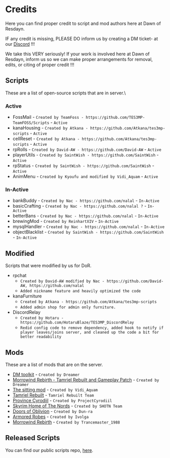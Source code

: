 # Credits
Here you can find proper credit to script and mod authors here at Dawn of Resdayn.

IF any credit is missing, PLEASE DO inform us by creating a DM ticket- at our [Discord](https://discord.gg/XG8r27R) !!!

We take this VERY seriously! If your work is involved here at Dawn of Resdayn, inform us so we can make proper arrangements for removal, edits, or citing of proper credit !!!

## Scripts
These are a list of open-source scripts that are in server.\
### Active
* FossMail - ``Created by TeamFoss - https://github.com/TES3MP-TeamFOSS/Scripts`` - ``Active``
* kanaHousing - ``Created by Atkana - https://github.com/Atkana/tes3mp-scripts`` - ``Active``
* cellReset - ``Created by Atkana - https://github.com/Atkana/tes3mp-scripts`` - ``Active``
* rpRolls - ``Created by David-AW - https://github.com/David-AW`` - ``Active``
* playerUtils - ``Created by SaintWish - https://github.com/SaintWish`` - ``Active``
* rpStatus - ``Created by SaintWish - https://github.com/SaintWish`` - ``Active``
* AnimMenu - ``Created by Kyoufu and modified by Vidi_Aquam`` - ``Active``
### In-Active
* bankBuddy - ``Created by Nac - https://github.com/nalal`` - ``In-Active``
* basicCrafting - ``Created by Nac - https://github.com/nalal ?`` - ``In-Active``
* betterBans - ``Created by Nac - https://github.com/nalal`` - ``In-Active``
* brewingMod - ``Created by ReinhartXIV`` - ``In-Active``
* mysqlHandler - ``Created by Nac - https://github.com/nalal`` - ``In-Active``
* objectBlacklist - ``Created by SaintWish - https://github.com/SaintWish`` - ``In-Active``

## Modified
Scripts that were modified by us for DoR.
* rpchat
  * ``Created by David-AW modified by Nac - https://github.com/David-AW, https://github.com/nalal``
  * ``Added nickname feature and heavily optimized the code``
* kanaFurniture
  * ``Created by Atkana - https://github.com/Atkana/tes3mp-scripts``
  * ``Added admin shop for admin only furniture.``
* DiscordRelay
  * ``Created by Hotaru - https://github.com/HotaruBlaze/TES3MP_DiscordRelay``
  * ``Redid config code to remove dependency, added hook to notify if player leaves/joins server, and cleaned up the code a bit for better readability``
  
## Mods
These are a list of mods that are on the server.
* [DM toolkit](https://www.nexusmods.com/morrowind/mods/47944) - ``Created by Dreamer`` 
* [Morrowind Rebirth - Tamriel Rebuilt and Gameplay Patch](https://www.nexusmods.com/morrowind/mods/47361) - ``Created by Dreamer`` 
* [The sitting mod](https://www.nexusmods.com/morrowind/mods/48782) - ``Created by Vidi_Aquam`` 
* [Tamriel Rebuilt](https://www.nexusmods.com/morrowind/mods/42145) - ``Tamriel Rebuilt Team``
* [Province Cyrodiil](https://www.nexusmods.com/morrowind/mods/44922) - ``Created by ProjectCyrodiil``
* [Skyrim Home of The Nords](https://www.nexusmods.com/morrowind/mods/44921) - ``Created by SHOTN Team``
* [Doors of Oblivion](https://www.nexusmods.com/morrowind/mods/44398) - ``Created by Dun-ra``
* [Armored Robes](https://www.nexusmods.com/morrowind/mods/43175) - ``Created by Ivolga``
* [Morrowind Rebirth](https://www.nexusmods.com/morrowind/mods/37795) - ``Created by Trancemaster_1988``




## Released Scripts
You can find our public scripts repo, [here](https://github.com/Dawn-of-Resdayn/public-scripts).
